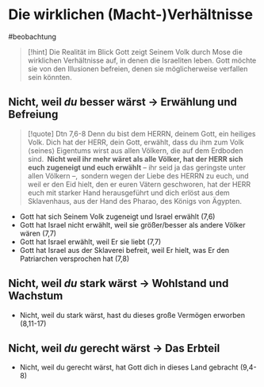# Die wirklichen (Macht-)Verhältnisse

#beobachtung 

> [!hint] Die Realität im Blick
> Gott zeigt Seinem Volk durch Mose die wirklichen Verhältnisse auf, in denen die Israeliten leben. Gott möchte sie von den Illusionen befreien, denen sie möglicherweise verfallen sein könnten. 

## Nicht, weil *du* besser wärst -> Erwählung und Befreiung

> [!quote] Dtn 7,6-8
> Denn du bist dem HERRN, deinem Gott, ein heiliges Volk. Dich hat der HERR, dein Gott, erwählt, dass du ihm zum Volk ⟨seines⟩ Eigentums wirst aus allen Völkern, die auf dem Erdboden sind. **Nicht weil ihr mehr wäret als alle Völker, hat der HERR sich euch zugeneigt und euch erwählt** – ihr seid ja das geringste unter allen Völkern –, sondern wegen der Liebe des HERRN zu euch, und weil er den Eid hielt, den er euren Vätern geschworen, hat der HERR euch mit starker Hand herausgeführt und dich erlöst aus dem Sklavenhaus, aus der Hand des Pharao, des Königs von Ägypten.

- Gott hat sich Seinem Volk zugeneigt und Israel erwählt (7,6)
- Gott hat Israel nicht erwählt, weil sie größer/besser als andere Völker wären (7,7)
- Gott hat Israel erwählt, weil Er sie liebt (7,7)
- Gott hat Israel aus der Sklaverei befreit, weil Er hielt, was Er den Patriarchen versprochen hat (7,8)

## Nicht, weil *du* stark wärst -> Wohlstand und Wachstum

- Nicht, weil du stark wärst, hast du dieses große Vermögen erworben (8,11-17)

## Nicht, weil *du* gerecht wärst -> Das Erbteil

- Nicht, weil du gerecht wärst, hat Gott dich in dieses Land gebracht (9,4-8)